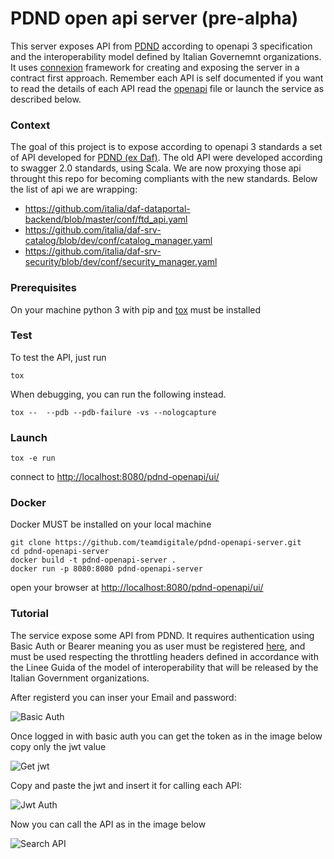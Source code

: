 # PDND open api server (pre-alpha)

This server exposes API from [PDND](https://dataportal.daf.teamdigitale.it/) according to openapi 3 specification and the interoperability model defined by Italian Governemnt organizations. It uses [connexion](https://github.com/zalando/connexion) framework for creating and exposing the server in a contract first approach. Remember each API is self documented if you want to read the details of each API read the [openapi](https://github.com/teamdigitale/pdnd-openapi-server/blob/master/openapi/daf-openapi.yaml) file or launch the service as described below. 

### Context

The goal of this project is to expose according to openapi 3 standards a set of API developed for [PDND (ex Daf)](http://dataportal.daf.teamdigitale.it). The old API were developed according to swagger 2.0 standards, using Scala. We are now proxying those api throught this repo for becoming compliants with the new standards. Below the list of api we are wrapping:

-  https://github.com/italia/daf-dataportal-backend/blob/master/conf/ftd_api.yaml
- https://github.com/italia/daf-srv-catalog/blob/dev/conf/catalog_manager.yaml
- https://github.com/italia/daf-srv-security/blob/dev/conf/security_manager.yaml

### Prerequisites

On your machine python 3 with pip and [tox](https://tox.readthedocs.io/en/latest/) must be installed

### Test

To test the API, just run


```
tox 

```

When debugging, you can run the following instead.


```
tox --  --pdb --pdb-failure -vs --nologcapture

```


### Launch

```
tox -e run
```
connect to [http://localhost:8080/pdnd-openapi/ui/](http://localhost:8080/pdnd-openapi/ui/)

### Docker 

Docker MUST be installed on your local machine

```
git clone https://github.com/teamdigitale/pdnd-openapi-server.git
cd pdnd-openapi-server
docker build -t pdnd-openapi-server .
docker run -p 8080:8080 pdnd-openapi-server
```
open your browser at [http://localhost:8080/pdnd-openapi/ui/](http://localhost:8080/pdnd-openapi/ui/)

### Tutorial

The service expose some API from PDND. It requires authentication using Basic Auth or Bearer meaning you as user must be registered [here](https://dataportal.daf.teamdigitale.it/#/register), and must be used respecting the throttling headers defined in accordance with the Linee Guida of the model of interoperability that will be released by the Italian Government organizations.

After registerd you can inser your Email and password:

![Basic Auth](https://raw.githubusercontent.com/teamdigitale/pdnd-openapi-server/master/tutorial/img/basic_auth.png)

Once logged in with basic auth you can get the token as in the image below copy only the jwt value

![Get jwt](https://raw.githubusercontent.com/teamdigitale/pdnd-openapi-server/master/tutorial/img/get_jwt.png)

Copy and paste the jwt and insert it for calling each API:

![Jwt Auth](https://raw.githubusercontent.com/teamdigitale/pdnd-openapi-server/master/tutorial/img/jwt_auth.png)

Now you can call the API as in the image below

![Search API](https://raw.githubusercontent.com/teamdigitale/pdnd-openapi-server/master/tutorial/img/search.png)



